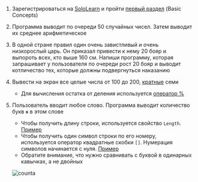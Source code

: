 1. Зарегистрироваться на [SoloLearn](https://www.sololearn.com/) и пройти [первый раздел](https://www.sololearn.com/Play/CSharp) (Basic Concepts)
2. Программа выводит по очереди 50 случайных чисел. Затем выводит их среднее арифметическое
3. В одной стране правил один очень завистливый и очень низкорослый царь. Он приказал привести к нему 20 бояр и выпороть всех, кто выше 160 см. Напиши программу, которая запрашивает у пользователя по очереди рост 20 бояр и выводит котличество тех, которые должны подвергнуться наказанию
4. Вывести на экран все целые числа от 100 до 200, [кратные](http://www.webmath.ru/poleznoe/formules_18_10.php) семи
   - Для вычисления остатка от деления используется [оператор %](https://docs.microsoft.com/ru-ru/dotnet/csharp/language-reference/operators/modulus-operator)
5. Пользователь вводит любое слово. Программа выводит количество букв `ж` в этом слове
   - Чтобы получить длину строки, используется свойство `Length`. [Пример](https://gist.github.com/Simplifier/594bee4619bdd2c506dd698adef3cc11#file-extractchar-cs-L14)
   - Чтобы получить один символ строки по его номеру, используется оператор квадратные скобки `[]`. Нумерация символов начинается с нуля. [Пример](https://gist.github.com/Simplifier/594bee4619bdd2c506dd698adef3cc11#file-extractchar-cs-L5)
   - Обратите внимание, что нужно сравнивать с буквой в одинарных кавычках, а не двойных

   ![counta](https://api.monosnap.com/rpc/file/download?id=Yd1NBxcCryFAbJ4K2FXiAopLqoQs3m)
